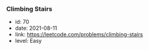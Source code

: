 ### Climbing Stairs

* id: 70
* date: 2021-08-11
* link: https://leetcode.com/problems/climbing-stairs
* level: Easy
